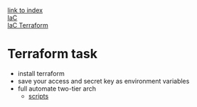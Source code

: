 [link to index](/readme.md)  
[IaC](/Documentation/docs/IaC.md)  
[IaC Terraform](/Documentation/docs/terraform.md)  

# Terraform task
- install terraform
- save your access and secret key as environment variables
- full automate two-tier arch
    - [scripts](/terraform)


